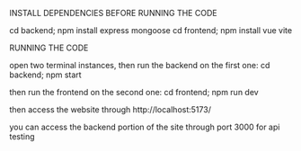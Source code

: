 INSTALL DEPENDENCIES BEFORE RUNNING THE CODE

cd backend; npm install express mongoose
cd frontend; npm install vue vite


RUNNING THE CODE

open two terminal instances, then run the backend on the first one:
cd backend; npm start


then run the frontend on the second one:
cd frontend; npm run dev


then access the website through http://localhost:5173/


you can access the backend portion of the site through port 3000 for api testing
